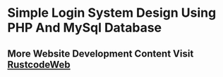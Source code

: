 # Simple Login System Design Using PHP And MySql Database

## More Website Development Content Visit [RustcodeWeb](https://www.rustcodeweb.com/)

